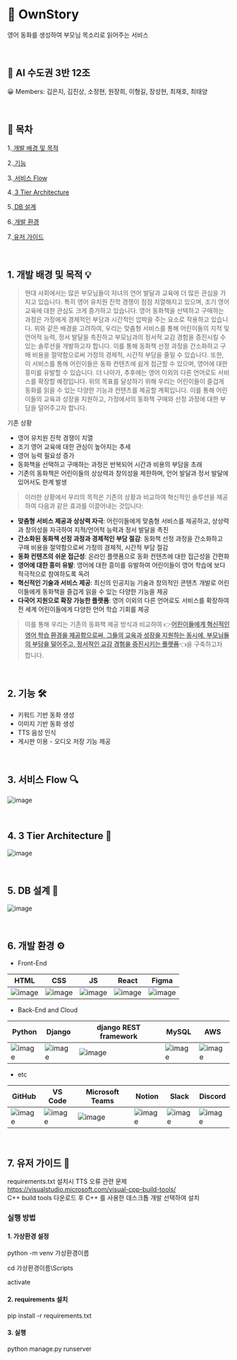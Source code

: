 # 📖  OwnStory 
영어 동화를 생성하여 부모님 목소리로 읽어주는 서비스

<br>

## 🙌 AI 수도권 3반 12조

😀 Members: 김은지, 김진상, 소정현, 원장희, 이형길, 장성현, 최재호, 최태양

<br>

## 📃 목차

1.[ 개발 배경 및 목적](#1-개발-배경-및-목적-)

2.[ 기능](#2-기능-)

3.[ 서비스 Flow](#3-서비스-flow-)

4.[ 3 Tier Architecture](#4-3-tier-architecture-)

5.[ DB 설계](#5-db-설계-)

6.[ 개발 환경](#6-개발-환경-%EF%B8%8F)

7.[ 유저 가이드](#7-유저-가이드-)

<br>

## 1. 개발 배경 및 목적 💡
>현대 사회에서는 많은 부모님들이 자녀의 언어 발달과 교육에 더 많은 관심을 가지고 있습니다. 특히 영어 유치원 진학 경쟁이 점점 치열해지고 있으며, 조기 영어 교육에 대한 관심도 크게 증가하고 있습니다. 영어 동화책을 선택하고 구매하는 과정은 가정에게 경제적인 부담과 시간적인 압박을 주는 요소로 작용하고 있습니다.
위와 같은 배경을 고려하여, 우리는 맞춤형 서비스를 통해 어린이들의 지적 및 언어적 능력, 정서 발달을 촉진하고 부모님과의 정서적 교감 경험을 증진시킬 수 있는 솔루션을 개발하고자 합니다. 이를 통해 동화책 선정 과정을 간소화하고 구매 비용을 절약함으로써 가정의 경제적, 시간적 부담을 줄일 수 있습니다.
또한, 이 서비스를 통해 어린이들은 동화 컨텐츠에 쉽게 접근할 수 있으며, 영어에 대한 흥미를 유발할 수 있습니다. 더 나아가, 추후에는 영어 이외의 다른 언어로도 서비스를 확장할 예정입니다.
위의 목표를 달성하기 위해 우리는 어린이들이 즐겁게 동화를 읽을 수 있는 다양한 기능과 컨텐츠를 제공할 계획입니다. 이를 통해 어린이들의 교육과 성장을 지원하고, 가정에서의 동화책 구매와 선정 과정에 대한 부담을 덜어주고자 합니다.

기존 상황

* 영어 유치원 진학 경쟁이 치열
* 조기 영어 교육에 대한 관심이 높아지는 추세
* 영어 능력 필요성 증가
* 동화책을 선택하고 구매하는 과정은 반복되어 시간과 비용의 부담을 초래
* 기존의 동화책은 어린이들의 상상력과 창의성을 제한하며, 언어 발달과 정서 발달에 있어서도 한계 발생


>이러한 상황에서 우리의 목적은 기존의 상황과 비교하여 혁신적인 솔루션을 제공하여 다음과 같은 효과를 이끌어내는 것입니다:


* **맞춤형 서비스 제공과 상상력 자극**: 어린이들에게 맞춤형 서비스를 제공하고, 상상력과 창의성을 자극하여 지적/언어적 능력과 정서 발달을 촉진
* **간소화된 동화책 선정 과정과 경제적인 부담 절감**: 동화책 선정 과정을 간소화하고 구매 비용을 절약함으로써 가정의 경제적, 시간적 부담 절감
* **동화 컨텐츠의 쉬운 접근성**: 온라인 플랫폼으로 동화 컨텐츠에 대한 접근성을 간편화
* **영어에 대한 흥미 유발**: 영어에 대한 흥미를 유발하여 어린이들이 영어 학습에 보다 적극적으로 참여하도록 독려
* **혁신적인 기술과 서비스 제공**: 최신의 인공지능 기술과 창의적인 콘텐츠 개발로 어린이들에게 동화책을 즐겁게 읽을 수 있는 다양한 기능을 제공
* **다국어 지원으로 확장 가능한 플랫폼**: 영어 이외의 다른 언어로도 서비스를 확장하여 전 세계 어린이들에게 다양한 언어 학습 기회를 제공
  
  
>이를 통해 우리는 기존의 동화책 제공 방식과 비교하여 👉<u>**어린이들에게 혁신적인 영어 학습 환경을 제공함으로써, 그들의 교육과 성장을 지원하는 동시에, 부모님들의 부담을 덜어주고, 정서적인 교감 경험을 증진시키는 플랫폼**</u>👈을 구축하고자 합니다.

<br>

## 2. 기능 🛠
* 키워드 기반 동화 생성
* 이미지 기반 동화 생성
* TTS 음성 인식
* 게시판 이용 - 오디오 저장 기능 제공

<br>

## 3. 서비스 Flow 🔍
![image](https://github.com/AIVLE-School-Third-Big-Project/Fairytale/assets/122524846/2525c085-74a2-4c1a-a35f-cbf950d6b162)

<br>

## 4. 3 Tier Architecture 🏢
![image](https://github.com/AIVLE-School-Third-Big-Project/Fairytale/assets/122524846/6b30e54a-0206-46b1-af08-0664dd4c5574)

<br>

## 5. DB 설계 🧱
![image](https://github.com/AIVLE-School-Third-Big-Project/Fairytale/assets/122524846/c4a5f4b4-464f-45f0-ad76-691924baa782)

<br>

## 6. 개발 환경 ⚙️
- Front-End

| HTML | CSS | JS | React | Figma |
| --- | --- | --- | --- | --- |
| ![image](https://cdn.icon-icons.com/icons2/2790/PNG/512/html_filetype_icon_177535.png) | ![image](https://cdn.icon-icons.com/icons2/2790/PNG/512/css_filetype_icon_177544.png) | ![image](https://cdn.icon-icons.com/icons2/2699/PNG/512/javascript_vertical_logo_icon_168606.png) | ![image](https://cdn.icon-icons.com/icons2/2415/PNG/512/react_original_wordmark_logo_icon_146375.png) | ![image](https://cdn.icon-icons.com/icons2/2699/PNG/512/figma_logo_icon_171159.png)

- Back-End and Cloud

| Python | Django | django REST framework | MySQL | AWS |
| --- | --- | --- | --- | --- |
| ![image](https://cdn.icon-icons.com/icons2/2699/PNG/512/python_vertical_logo_icon_168039.png) | ![image](https://cdn.icon-icons.com/icons2/2622/PNG/512/brand_django_icon_158932.png) | ![image](https://images.velog.io/images/poiuyy0420/post/c8d8fd01-0a25-4866-aa3a-11ccc70d66af/d_rest.png) | ![image](https://cdn.icon-icons.com/icons2/2415/PNG/512/mysql_original_wordmark_logo_icon_146417.png) |  ![image](https://cdn.iconscout.com/icon/free/png-256/free-aws-1869025-1583149.png)

- etc

| GitHub | VS Code | Microsoft Teams | Notion | Slack | Discord |
| --- | --- | --- | --- | --- | --- |
| ![image](https://cdn.icon-icons.com/icons2/2415/PNG/512/github_original_wordmark_logo_icon_146506.png) | ![image](https://cdn.icon-icons.com/icons2/3053/PNG/512/microsoft_visual_studio_code_alt_macos_bigsur_icon_189952.png) | ![image](https://cdn.icon-icons.com/icons2/2397/PNG/512/microsoft_office_teams_logo_icon_145726.png) | ![image](https://cdn.icon-icons.com/icons2/2389/PNG/512/notion_logo_icon_145025.png) | ![image](https://cdn.icon-icons.com/icons2/2699/PNG/512/slack_tile_logo_icon_168820.png) | ![image](https://cdn.icon-icons.com/icons2/1945/PNG/512/iconfinder-discord-4661587_122459.png) |

<br>

## 7. 유저 가이드 👀
requirements.txt 설치시 TTS 오류 관련 문제<br>
https://visualstudio.microsoft.com/visual-cpp-build-tools/<br>
C++ build tools 다운로드 후 C++ 를 사용한 데스크톱 개발 선택하여 설치

### 실행 방법
#### 1. 가상환경 설정
python -m venv 가상환경이름

cd 가상환경이름\Scripts

activate

#### 2. requirements 설치
pip install -r requirements.txt

#### 3. 실행
python manage.py runserver
<br>
